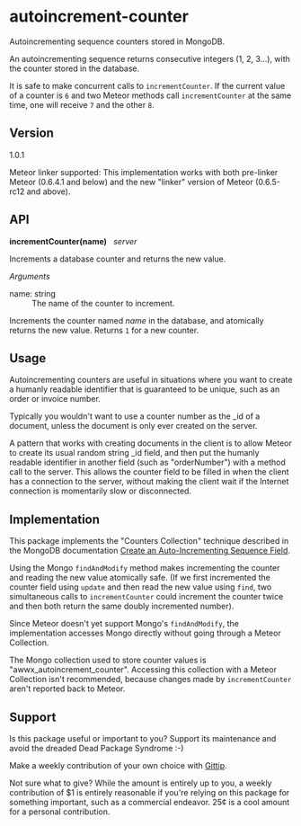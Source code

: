 # autoincrement-counter

Autoincrementing sequence counters stored in MongoDB.

An autoincrementing sequence returns consecutive integers (1, 2,
3...), with the counter stored in the database.

It is safe to make concurrent calls to `incrementCounter`.  If the
current value of a counter is `6` and two Meteor methods call
`incrementCounter` at the same time, one will receive `7` and the
other `8`.


## Version

1.0.1

Meteor linker supported:
This implementation works with both pre-linker Meteor (0.6.4.1 and
below) and the new "linker" version of Meteor (0.6.5-rc12 and above).


## API

**incrementCounter(name)** &nbsp; *server*

Increments a database counter and returns the new value.

*Arguments*

<dl>
  <dt>name: string</dt>
  <dd>The name of the counter to increment.</dd>
</dl>

Increments the counter named *name* in the database, and atomically
returns the new value.  Returns `1` for a new counter.


## Usage

Autoincrementing counters are useful in situations where you want to
create a humanly readable identifier that is guaranteed to be unique,
such as an order or invoice number.

Typically you wouldn't want to use a counter number as the _id of a
document, unless the document is only ever created on the server.

A pattern that works with creating documents in the client is to allow
Meteor to create its usual random string _id field, and then put the
humanly readable identifier in another field (such as "orderNumber")
with a method call to the server.  This allows the counter field to be
filled in when the client has a connection to the server, without
making the client wait if the Internet connection is momentarily slow
or disconnected.


## Implementation

This package implements the "Counters Collection" technique described
in the MongoDB documentation
[Create an Auto-Incrementing Sequence Field](http://docs.mongodb.org/manual/tutorial/create-an-auto-incrementing-field/#a-counters-collection).

Using the Mongo `findAndModify` method makes incrementing the counter
and reading the new value atomically safe.  (If we first incremented
the counter field using `update` and then read the new value using
`find`, two simultaneous calls to `incrementCounter` could increment
the counter twice and then both return the same doubly incremented
number).

Since Meteor doesn't yet support Mongo's `findAndModify`, the
implementation accesses Mongo directly without going through a Meteor
Collection.

The Mongo collection used to store counter values is
"awwx_autoincrement_counter".  Accessing this collection with
a Meteor Collection isn't recommended, because changes made by
`incrementCounter` aren't reported back to Meteor.


## Support

Is this package useful or important to you?  Support its maintenance
and avoid the dreaded Dead Package Syndrome :-)

Make a weekly contribution of your own choice with
[Gittip](https://www.gittip.com/awwx/).

Not sure what to give?  While the amount is entirely up to you, a
weekly contribution of $1 is entirely reasonable if you're relying on
this package for something important, such as a commercial endeavor.
25&cent; is a cool amount for a personal contribution.
